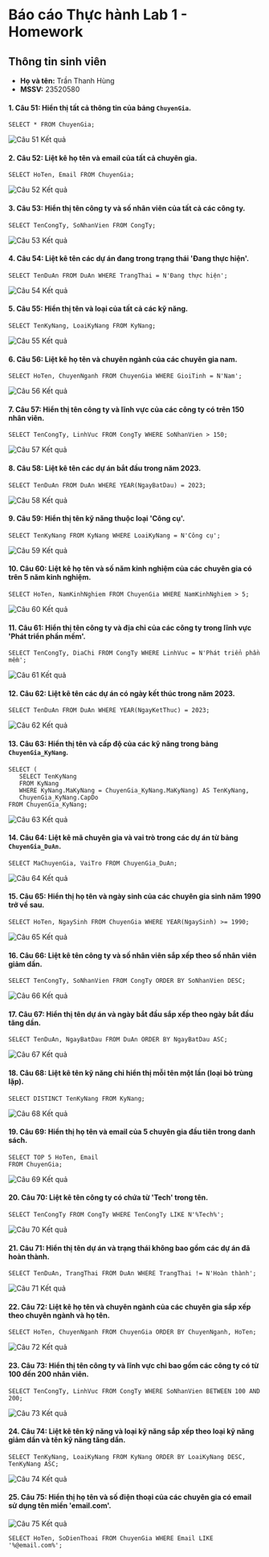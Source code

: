# Báo cáo Thực hành Lab 1 - Homework


## Thông tin sinh viên

- **Họ và tên:** Trần Thanh Hùng
- **MSSV:** 23520580

#### 1. **Câu 51**: Hiển thị tất cả thông tin của bảng `ChuyenGia`.
```
SELECT * FROM ChuyenGia;
```
![Câu 51 Kết quả](https://raw.githubusercontent.com/Hunndayne/UIT/refs/heads/main/C%C6%A1%20s%E1%BB%9F%20d%E1%BB%AF%20li%E1%BB%87u%20-%20IT004/%20Lab%201%20-%20Homework/media/image1.png)

#### 2. **Câu 52**: Liệt kê họ tên và email của tất cả chuyên gia.
```
SELECT HoTen, Email FROM ChuyenGia;
```
![Câu 52 Kết quả](https://raw.githubusercontent.com/Hunndayne/UIT/refs/heads/main/C%C6%A1%20s%E1%BB%9F%20d%E1%BB%AF%20li%E1%BB%87u%20-%20IT004/%20Lab%201%20-%20Homework/media/image2.png)

#### 3. **Câu 53**: Hiển thị tên công ty và số nhân viên của tất cả các công ty.
```
SELECT TenCongTy, SoNhanVien FROM CongTy;
```
![Câu 53 Kết quả](https://raw.githubusercontent.com/Hunndayne/UIT/refs/heads/main/C%C6%A1%20s%E1%BB%9F%20d%E1%BB%AF%20li%E1%BB%87u%20-%20IT004/%20Lab%201%20-%20Homework/media/image3.png)

#### 4. **Câu 54**: Liệt kê tên các dự án đang trong trạng thái 'Đang thực hiện'.
```
SELECT TenDuAn FROM DuAn WHERE TrangThai = N'Đang thực hiện';
```
![Câu 54 Kết quả](https://raw.githubusercontent.com/Hunndayne/UIT/refs/heads/main/C%C6%A1%20s%E1%BB%9F%20d%E1%BB%AF%20li%E1%BB%87u%20-%20IT004/%20Lab%201%20-%20Homework/media/image4.png)

#### 5. **Câu 55**: Hiển thị tên và loại của tất cả các kỹ năng.
```
SELECT TenKyNang, LoaiKyNang FROM KyNang;
```
![Câu 55 Kết quả](https://raw.githubusercontent.com/Hunndayne/UIT/refs/heads/main/C%C6%A1%20s%E1%BB%9F%20d%E1%BB%AF%20li%E1%BB%87u%20-%20IT004/%20Lab%201%20-%20Homework/media/image5.png)

#### 6. **Câu 56**: Liệt kê họ tên và chuyên ngành của các chuyên gia nam.
```
SELECT HoTen, ChuyenNganh FROM ChuyenGia WHERE GioiTinh = N'Nam';
```
![Câu 56 Kết quả](https://raw.githubusercontent.com/Hunndayne/UIT/refs/heads/main/C%C6%A1%20s%E1%BB%9F%20d%E1%BB%AF%20li%E1%BB%87u%20-%20IT004/%20Lab%201%20-%20Homework/media/image6.png)

#### 7. **Câu 57**: Hiển thị tên công ty và lĩnh vực của các công ty có trên 150 nhân viên.
```
SELECT TenCongTy, LinhVuc FROM CongTy WHERE SoNhanVien > 150;
```
![Câu 57 Kết quả](https://raw.githubusercontent.com/Hunndayne/UIT/refs/heads/main/C%C6%A1%20s%E1%BB%9F%20d%E1%BB%AF%20li%E1%BB%87u%20-%20IT004/%20Lab%201%20-%20Homework/media/image7.png)

#### 8. **Câu 58**: Liệt kê tên các dự án bắt đầu trong năm 2023.
```
SELECT TenDuAn FROM DuAn WHERE YEAR(NgayBatDau) = 2023;
```
![Câu 58 Kết quả](https://raw.githubusercontent.com/Hunndayne/UIT/refs/heads/main/C%C6%A1%20s%E1%BB%9F%20d%E1%BB%AF%20li%E1%BB%87u%20-%20IT004/%20Lab%201%20-%20Homework/media/image8.png)

#### 9. **Câu 59**: Hiển thị tên kỹ năng thuộc loại 'Công cụ'.
```
SELECT TenKyNang FROM KyNang WHERE LoaiKyNang = N'Công cụ';
```
![Câu 59 Kết quả](https://raw.githubusercontent.com/Hunndayne/UIT/refs/heads/main/C%C6%A1%20s%E1%BB%9F%20d%E1%BB%AF%20li%E1%BB%87u%20-%20IT004/%20Lab%201%20-%20Homework/media/image9.png)

#### 10. **Câu 60**: Liệt kê họ tên và số năm kinh nghiệm của các chuyên gia có trên 5 năm kinh nghiệm.
```
SELECT HoTen, NamKinhNghiem FROM ChuyenGia WHERE NamKinhNghiem > 5;
```

![Câu 60 Kết quả](https://raw.githubusercontent.com/Hunndayne/UIT/refs/heads/main/C%C6%A1%20s%E1%BB%9F%20d%E1%BB%AF%20li%E1%BB%87u%20-%20IT004/%20Lab%201%20-%20Homework/media/image10.png)

#### 11. **Câu 61**: Hiển thị tên công ty và địa chỉ của các công ty trong lĩnh vực 'Phát triển phần mềm'.
```
SELECT TenCongTy, DiaChi FROM CongTy WHERE LinhVuc = N'Phát triển phần mềm';
```
![Câu 61 Kết quả](https://raw.githubusercontent.com/Hunndayne/UIT/refs/heads/main/C%C6%A1%20s%E1%BB%9F%20d%E1%BB%AF%20li%E1%BB%87u%20-%20IT004/%20Lab%201%20-%20Homework/media/image11.png)

#### 12. **Câu 62**: Liệt kê tên các dự án có ngày kết thúc trong năm 2023.
```
SELECT TenDuAn FROM DuAn WHERE YEAR(NgayKetThuc) = 2023;
```
![Câu 62 Kết quả](https://raw.githubusercontent.com/Hunndayne/UIT/refs/heads/main/C%C6%A1%20s%E1%BB%9F%20d%E1%BB%AF%20li%E1%BB%87u%20-%20IT004/%20Lab%201%20-%20Homework/media/image12.png)

#### 13. **Câu 63**: Hiển thị tên và cấp độ của các kỹ năng trong bảng `ChuyenGia_KyNang`.
```
SELECT (
   SELECT TenKyNang 
   FROM KyNang 
   WHERE KyNang.MaKyNang = ChuyenGia_KyNang.MaKyNang) AS TenKyNang,
   ChuyenGia_KyNang.CapDo
FROM ChuyenGia_KyNang;
```
![Câu 63 Kết quả](https://raw.githubusercontent.com/Hunndayne/UIT/refs/heads/main/C%C6%A1%20s%E1%BB%9F%20d%E1%BB%AF%20li%E1%BB%87u%20-%20IT004/%20Lab%201%20-%20Homework/media/image13.png)

#### 14. **Câu 64**: Liệt kê mã chuyên gia và vai trò trong các dự án từ bảng `ChuyenGia_DuAn`.
```
SELECT MaChuyenGia, VaiTro FROM ChuyenGia_DuAn;
```
![Câu 64 Kết quả](https://raw.githubusercontent.com/Hunndayne/UIT/refs/heads/main/C%C6%A1%20s%E1%BB%9F%20d%E1%BB%AF%20li%E1%BB%87u%20-%20IT004/%20Lab%201%20-%20Homework/media/image14.png)

#### 15. **Câu 65**: Hiển thị họ tên và ngày sinh của các chuyên gia sinh năm 1990 trở về sau.
```
SELECT HoTen, NgaySinh FROM ChuyenGia WHERE YEAR(NgaySinh) >= 1990;

```
![Câu 65 Kết quả](https://raw.githubusercontent.com/Hunndayne/UIT/refs/heads/main/C%C6%A1%20s%E1%BB%9F%20d%E1%BB%AF%20li%E1%BB%87u%20-%20IT004/%20Lab%201%20-%20Homework/media/image15.png)

#### 16. **Câu 66**: Liệt kê tên công ty và số nhân viên sắp xếp theo số nhân viên giảm dần.
```
SELECT TenCongTy, SoNhanVien FROM CongTy ORDER BY SoNhanVien DESC;
```
![Câu 66 Kết quả](https://raw.githubusercontent.com/Hunndayne/UIT/refs/heads/main/C%C6%A1%20s%E1%BB%9F%20d%E1%BB%AF%20li%E1%BB%87u%20-%20IT004/%20Lab%201%20-%20Homework/media/image16.png)

#### 17. **Câu 67**: Hiển thị tên dự án và ngày bắt đầu sắp xếp theo ngày bắt đầu tăng dần.
```
SELECT TenDuAn, NgayBatDau FROM DuAn ORDER BY NgayBatDau ASC;
```
![Câu 67 Kết quả](https://raw.githubusercontent.com/Hunndayne/UIT/refs/heads/main/C%C6%A1%20s%E1%BB%9F%20d%E1%BB%AF%20li%E1%BB%87u%20-%20IT004/%20Lab%201%20-%20Homework/media/image17.png)

#### 18. **Câu 68**: Liệt kê tên kỹ năng chỉ hiển thị mỗi tên một lần (loại bỏ trùng lặp).
```
SELECT DISTINCT TenKyNang FROM KyNang;
```
![Câu 68 Kết quả](https://raw.githubusercontent.com/Hunndayne/UIT/refs/heads/main/C%C6%A1%20s%E1%BB%9F%20d%E1%BB%AF%20li%E1%BB%87u%20-%20IT004/%20Lab%201%20-%20Homework/media/image18.png)

#### 19. **Câu 69**: Hiển thị họ tên và email của 5 chuyên gia đầu tiên trong danh sách.
```
SELECT TOP 5 HoTen, Email
FROM ChuyenGia;
```
![Câu 69 Kết quả](https://raw.githubusercontent.com/Hunndayne/UIT/refs/heads/main/C%C6%A1%20s%E1%BB%9F%20d%E1%BB%AF%20li%E1%BB%87u%20-%20IT004/%20Lab%201%20-%20Homework/media/image19.png)

#### 20. **Câu 70**: Liệt kê tên công ty có chứa từ 'Tech' trong tên.
```
SELECT TenCongTy FROM CongTy WHERE TenCongTy LIKE N'%Tech%';
```
![Câu 70 Kết quả](https://raw.githubusercontent.com/Hunndayne/UIT/refs/heads/main/C%C6%A1%20s%E1%BB%9F%20d%E1%BB%AF%20li%E1%BB%87u%20-%20IT004/%20Lab%201%20-%20Homework/media/image20.png)

#### 21. **Câu 71**: Hiển thị tên dự án và trạng thái không bao gồm các dự án đã hoàn thành.
```
SELECT TenDuAn, TrangThai FROM DuAn WHERE TrangThai != N'Hoàn thành';
```
![Câu 71 Kết quả](https://raw.githubusercontent.com/Hunndayne/UIT/refs/heads/main/C%C6%A1%20s%E1%BB%9F%20d%E1%BB%AF%20li%E1%BB%87u%20-%20IT004/%20Lab%201%20-%20Homework/media/image21.png)

#### 22. **Câu 72**: Liệt kê họ tên và chuyên ngành của các chuyên gia sắp xếp theo chuyên ngành và họ tên.
```
SELECT HoTen, ChuyenNganh FROM ChuyenGia ORDER BY ChuyenNganh, HoTen;
```
![Câu 72 Kết quả](https://raw.githubusercontent.com/Hunndayne/UIT/refs/heads/main/C%C6%A1%20s%E1%BB%9F%20d%E1%BB%AF%20li%E1%BB%87u%20-%20IT004/%20Lab%201%20-%20Homework/media/image22.png)

#### 23. **Câu 73**: Hiển thị tên công ty và lĩnh vực chỉ bao gồm các công ty có từ 100 đến 200 nhân viên.
```
SELECT TenCongTy, LinhVuc FROM CongTy WHERE SoNhanVien BETWEEN 100 AND 200;
```
![Câu 73 Kết quả](https://raw.githubusercontent.com/Hunndayne/UIT/refs/heads/main/C%C6%A1%20s%E1%BB%9F%20d%E1%BB%AF%20li%E1%BB%87u%20-%20IT004/%20Lab%201%20-%20Homework/media/image23.png)

#### 24. **Câu 74**: Liệt kê tên kỹ năng và loại kỹ năng sắp xếp theo loại kỹ năng giảm dần và tên kỹ năng tăng dần.
```
SELECT TenKyNang, LoaiKyNang FROM KyNang ORDER BY LoaiKyNang DESC, TenKyNang ASC;
```
![Câu 74 Kết quả](https://raw.githubusercontent.com/Hunndayne/UIT/refs/heads/main/C%C6%A1%20s%E1%BB%9F%20d%E1%BB%AF%20li%E1%BB%87u%20-%20IT004/%20Lab%201%20-%20Homework/media/image24.png)

#### 25. **Câu 75**: Hiển thị họ tên và số điện thoại của các chuyên gia có email sử dụng tên miền 'email.com'.

![Câu 75 Kết quả](https://raw.githubusercontent.com/Hunndayne/UIT/refs/heads/main/C%C6%A1%20s%E1%BB%9F%20d%E1%BB%AF%20li%E1%BB%87u%20-%20IT004/%20Lab%201%20-%20Homework/media/image25.png)
```
SELECT HoTen, SoDienThoai FROM ChuyenGia WHERE Email LIKE '%@email.com%';
```
